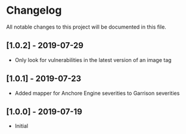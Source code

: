 # Changelog
All notable changes to this project will be documented in this file.

## [1.0.2] - 2019-07-29
- Only look for vulnerabilities in the latest version of an image tag

## [1.0.1] - 2019-07-23
- Added mapper for Anchore Engine severities to Garrison severities

## [1.0.0] - 2019-07-19
- Initial
